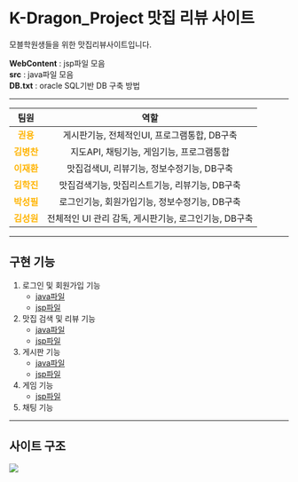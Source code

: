 # K-Dragon_Project 맛집 리뷰 사이트
모블학원생들을 위한 맛집리뷰사이트입니다.

**WebContent** : jsp파일 모음<br>
**src** : java파일 모음<br>
**DB.txt** : oracle SQL기반 DB 구축 방법

---

<div style="align: center">

| 팀원 | 역할 |
|:-:|:-:|
| <span style="color:#FFB400">**권용** | 게시판기능, 전체적인UI, 프로그램통합, DB구축 |
| <span style="color:#FFB400">**김병찬** | 지도API, 채팅기능, 게임기능, 프로그램통합 |
| <span style="color:#FFB400">**이재환** | 맛집검색UI, 리뷰기능, 정보수정기능, DB구축 |
| <span style="color:#FFB400">**김학진** | 맛집검색기능, 맛집리스트기능, 리뷰기능, DB구축 |
| <span style="color:#FFB400">**박성필** | 로그인기능, 회원가입기능, 정보수정기능, DB구축 |
| <span style="color:#FFB400">**김성원** | 전체적인 UI 관리 감독, 게시판기능, 로그인기능, DB구축 |
</div>

---

## 구현 기능
1. 로그인 및 회원가입 기능
    - [java파일](https://github.com/labory4302/K-Dragon_Project/tree/master/src/USER1)
    - [jsp파일](https://github.com/labory4302/K-Dragon_Project/tree/master/WebContent/login)
1. 맛집 검색 및 리뷰 기능
    - [java파일](https://github.com/labory4302/K-Dragon_Project/tree/master/src/FamousRest)
    - [jsp파일](https://github.com/labory4302/K-Dragon_Project/tree/master/WebContent/search)
1. 게시판 기능
    - [java파일](https://github.com/labory4302/K-Dragon_Project/tree/master/src/food)
    - [jsp파일](https://github.com/labory4302/K-Dragon_Project/tree/master/WebContent/board)
1. 게임 기능
    - [jsp파일](https://github.com/labory4302/K-Dragon_Project/tree/master/WebContent/ladder)
1. 채팅 기능

---

## 사이트 구조
![](https://github.com/labory4302/K-Dragon_Project/blob/master/site.jpg)
